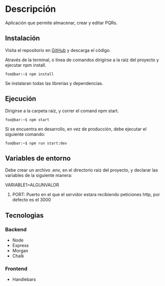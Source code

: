 # Descripción
Aplicación que permite almacenar, crear y editar PQRs.

## Instalación
Visita el repositorio en [GitHub](https://github.com/luisFelipeEvilla/PQR-EXTREME-TECHNOLOGIES) y descarga el código.

Através de la terminal, o linea de comandos dirigirse a la raíz del proyecto y ejecutar npm install.

```console
foo@bar:~$ npm install
```
Se instalaran todas las librerias y dependencias.

## Ejecución
Dirigirse a la carpeta raíz, y correr el comand npm start.

```console
foo@bar:~$ npm start
```

Si se encuentra en desarrollo, en vez de producción, debe ejecutar el siguiente comando:

```console
foo@bar:~$ npm run start:dev
```

## Variables de entorno
Debe crear un archivo .env, en el directorio raiz del proyecto, y declarar las variables de la siguiente manera:

 VARIABLE1=ALGUNVALOR

1. PORT: Puerto en el que el servidor estara recibiendo peticiones http, por defecto es el 3000

## Tecnologias

### Backend
* Node 
* Express
* Morgan
* Chalk


### Frontend
* Handlebars

